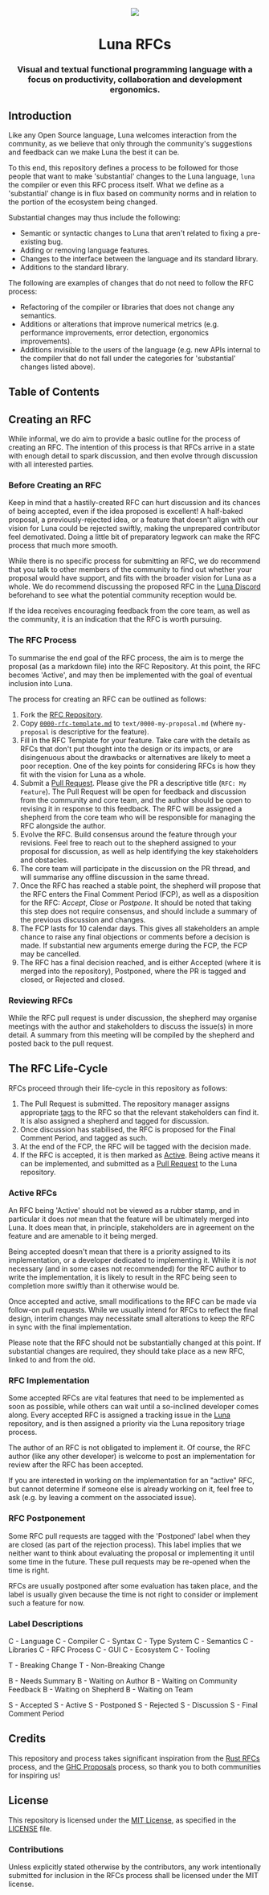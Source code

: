 <p align="center">
<img src="https://github.com/luna/luna-studio/raw/master/resources/logo.ico" 
	style="margin: 0 auto;">
</p>
<h1 align="center">Luna RFCs</h1>
<h3 align="center">
Visual and textual functional programming language with a focus on productivity, 
collaboration and development ergonomics.
</h3>

## Introduction
Like any Open Source language, Luna welcomes interaction from the community, as 
we believe that only through the community's suggestions and feedback can we 
make Luna the best it can be.

To this end, this repository defines a process to be followed for those people
that want to make 'substantial' changes to the Luna language, `luna` the 
compiler or even this RFC process itself. What we define as a 'substantial' 
change is in flux based on community norms and in relation to the portion of
the ecosystem being changed.

Substantial changes may thus include the following:

- Semantic or syntactic changes to Luna that aren't related to fixing a 
  pre-existing bug.
- Adding or removing language features.
- Changes to the interface between the language and its standard library.
- Additions to the standard library.

The following are examples of changes that do not need to follow the RFC 
process:

- Refactoring of the compiler or libraries that does not change any semantics.
- Additions or alterations that improve numerical metrics (e.g. performance
  improvements, error detection, ergonomics improvements).
- Additions invisible to the users of the language (e.g. new APIs internal to
  the compiler that do not fall under the categories for 'substantial' changes
  listed above).

## Table of Contents

## Creating an RFC
While informal, we do aim to provide a basic outline for the process of creating
an RFC. The intention of this process is that RFCs arrive in a state with enough
detail to spark discussion, and then evolve through discussion with all 
interested parties.

### Before Creating an RFC
Keep in mind that a hastily-created RFC can hurt discussion and its chances of
being accepted, even if the idea proposed is excellent! A half-baked proposal, 
a previously-rejected idea, or a feature that doesn't align with our vision for
Luna could be rejected swiftly, making the unprepared contributor feel 
demotivated. Doing a little bit of preparatory legwork can make the RFC process
that much more smooth.

While there is no specific process for submitting an RFC, we do recommend that 
you talk to other members of the community to find out whether your proposal
would have support, and fits with the broader vision for Luna as a whole. We do
recommend discussing the proposed RFC in the 
[Luna Discord](https://discord.gg/RNrbSux) beforehand to see what the potential
community reception would be.

If the idea receives encouraging feedback from the core team, as well as the
community, it is an indication that the RFC is worth pursuing.

### The RFC Process
To summarise the end goal of the RFC process, the aim is to merge the proposal
(as a markdown file) into the RFC Repository. At this point, the RFC becomes 
'Active', and may then be implemented with the goal of eventual inclusion into
Luna.

The process for creating an RFC can be outlined as follows:

1. Fork the [RFC Repository](https://github.com/luna/luna-rfcs).
2. Copy [`0000-rfc-template.md`](0000-rfc-template.md) to 
   `text/0000-my-proposal.md` (where `my-proposal` is descriptive for the 
   feature).
3. Fill in the RFC Template for your feature. Take care with the details as RFCs
   that don't put thought into the design or its impacts, or are disingenuous 
   about the drawbacks or alternatives are likely to meet a poor reception. One
   of the key points for considering RFCs is how they fit with the vision for
   Luna as a whole. 
4. Submit a [Pull Request](https://github.com/luna/luna-rfcs/pulls). Please give
   the PR a descriptive title (`RFC: My Feature`). The Pull Request will be
   open for feedback and discussion from the community and core team, and the 
   author should be open to revising it in response to this feedback. The RFC 
   will be assigned a shepherd from the core team who will be responsible for
   managing the RFC alongside the author.
5. Evolve the RFC. Build consensus around the feature through your revisions. 
   Feel free to reach out to the shepherd assigned to your proposal for 
   discussion, as well as help identifying the key stakeholders and obstacles.
6. The core team will participate in the discussion on the PR thread, and will
   summarise any offline discussion in the same thread.
7. Once the RFC has reached a stable point, the shepherd will propose that the
   RFC enters the Final Comment Period (FCP), as well as a disposition for the
   RFC: _Accept_, _Close_ or _Postpone_. It should be noted that taking this
   step does not require consensus, and should include a summary of the previous
   discussion and changes.
8. The FCP lasts for 10 calendar days. This gives all stakeholders an ample 
   chance to raise any final objections or comments before a decision is made.
   If substantial new arguments emerge during the FCP, the FCP may be cancelled.
9. The RFC has a final decision reached, and is either Accepted (where it is
   merged into the repository), Postponed, where the PR is tagged and closed,
   or Rejected and closed.

### Reviewing RFCs
While the RFC pull request is under discussion, the shepherd may organise 
meetings with the author and stakeholders to discuss the issue(s) in more 
detail. A summary from this meeting will be compiled by the shepherd and posted
back to the pull request.

## The RFC Life-Cycle
RFCs proceed through their life-cycle in this repository as follows:

1. The Pull Request is submitted. The repository manager assigns appropriate 
   [tags](#label-descriptions) to the RFC so that the relevant stakeholders can
   find it. It is also assigned a shepherd and tagged for discussion.
2. Once discussion has stabilised, the RFC is proposed for the Final Comment
   Period, and tagged as such.
3. At the end of the FCP, the RFC will be tagged with the decision made.
4. If the RFC is accepted, it is then marked as [Active](#active-rfcs). Being 
   active means it can be implemented, and submitted as a 
   [Pull Request](https://github.com/luna/luna/pulls) to the Luna repository.

### Active RFCs
An RFC being 'Active' should not be viewed as a rubber stamp, and in particular
it does _not_ mean that the feature will be ultimately merged into Luna. It does
mean that, in principle, stakeholders are in agreement on the feature and are
amenable to it being merged.

Being accepted doesn't mean that there is a priority assigned to its 
implementation, or a developer dedicated to implementing it. While it is _not_
necessary (and in some cases not recommended) for the RFC author to write the
implementation, it is likely to result in the RFC being seen to completion more
swiftly than it otherwise would be. 

Once accepted and active, small modifications to the RFC can be made via 
follow-on pull requests. While we usually intend for RFCs to reflect the final
design, interim changes may necessitate small alterations to keep the RFC in 
sync with the final implementation. 

Please note that the RFC should not be substantially changed at this point. If 
substantial changes are required, they should take place as a new RFC, linked to
and from the old.

### RFC Implementation
Some accepted RFCs are vital features that need to be implemented as soon as 
possible, while others can wait until a so-inclined developer comes along. Every
accepted RFC is assigned a tracking issue in the 
[Luna](https://github.com/luna/luna/) repository, and is then assigned a 
priority via the Luna repository triage process. 

The author of an RFC is not obligated to implement it. Of course, the RFC author
(like any other developer) is welcome to post an implementation for review after
the RFC has been accepted.

If you are interested in working on the implementation for an "active" RFC, but 
cannot determine if someone else is already working on it, feel free to ask 
(e.g. by leaving a comment on the associated issue).

### RFC Postponement
Some RFC pull requests are tagged with the 'Postponed' label when they are 
closed (as part of the rejection process). This label implies that we neither 
want to think about evaluating the proposal or implementing it until some time
in the future. These pull requests may be re-opened when the time is right.

RFCs are usually postponed after some evaluation has taken place, and the label
is usually given because the time is not right to consider or implement such a
feature for now.

### Label Descriptions

C - Language
C - Compiler
C - Syntax
C - Type System
C - Semantics
C - Libraries
C - RFC Process
C - GUI
C - Ecosystem
C - Tooling

T - Breaking Change
T - Non-Breaking Change

B - Needs Summary
B - Waiting on Author
B - Waiting on Community Feedback
B - Waiting on Shepherd
B - Waiting on Team

S - Accepted
S - Active
S - Postponed
S - Rejected
S - Discussion 
S - Final Comment Period

## Credits
This repository and process takes significant inspiration from the 
[Rust RFCs](https://github.com/rust-lang/rfcs) process, and the 
[GHC Proposals](https://github.com/ghc-proposals/ghc-proposals) process, so 
thank you to both communities for inspiring us! 

## License
This repository is licensed under the 
[MIT License](http://opensource.org/licenses/MIT), as specified in the 
[LICENSE](https://github.com/luna/luna-rfcs/blob/master/LICENSE) file.

### Contributions
Unless explicitly stated otherwise by the contributors, any work intentionally
submitted for inclusion in the RFCs process shall be licensed under the MIT 
license.
